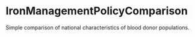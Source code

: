 # IronManagementPolicyComparison
Simple comparison of national characteristics of blood donor populations.
